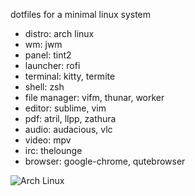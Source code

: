dotfiles for a minimal linux system

- distro: arch linux
- wm: jwm
- panel: tint2
- launcher: rofi
- terminal: kitty, termite
- shell: zsh
- file manager: vifm, thunar, worker
- editor: sublime, vim
- pdf: atril, llpp, zathura
- audio: audacious, vlc
- video: mpv
- irc: thelounge
- browser: google-chrome, qutebrowser

![Arch Linux](/../screenshot/screenshot.png?raw=true "Arch Linux")
